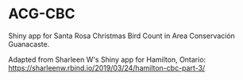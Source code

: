 # ACG-CBC

Shiny app for Santa Rosa Christmas Bird Count in Area Conservación Guanacaste.

Adapted from Sharleen W's Shiny app for Hamilton, Ontario: https://sharleenw.rbind.io/2019/03/24/hamilton-cbc-part-3/
